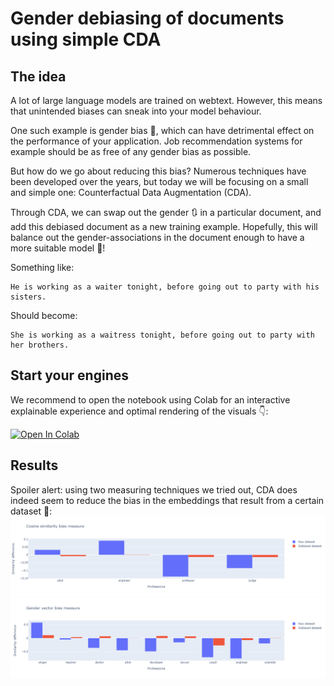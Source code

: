 # Gender debiasing of documents using simple CDA

## The idea

A lot of large language models are trained on webtext. However, this means that unintended biases can sneak into your model behaviour.

One such example is gender bias 👫, which can have detrimental effect on the performance of your application. Job recommendation systems for example should be as free of any gender bias as possible.

But how do we go about reducing this bias? Numerous techniques have been developed over the years, but today we will be focusing on a small and simple one: Counterfactual Data Augmentation (CDA).

Through CDA, we can swap out the gender 🔃 in a particular document, and add this debiased document as a new training example. Hopefully, this will balance out the gender-associations in the document enough to have a more suitable model 🤞!

Something like:
```
He is working as a waiter tonight, before going out to party with his sisters.
```

Should become:
```
She is working as a waitress tonight, before going out to party with her brothers.
```

## Start your engines


We recommend to open the notebook using Colab for an interactive explainable experience and optimal rendering of the visuals 👇:


[![Open In Colab](https://colab.research.google.com/assets/colab-badge.svg)](https://colab.research.google.com/github/ml6team/quick-tips/blob/main/nlp/gender_debiasing_cda/gender_debiasing_cda.ipynb)



## Results

Spoiler alert: using two measuring techniques we tried out, CDA does indeed seem to reduce the bias in the embeddings that result from a certain dataset 🥳:
![Before and after, measuring cosine similarity](images/cda_cosine_similarity.png?raw=true)
![Before and after, measuring gender vector](images/cda_gender_vector.png?raw=true)